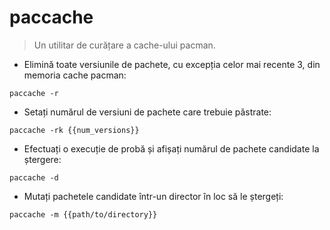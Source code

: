 # paccache

> Un utilitar de curățare a cache-ului pacman.

- Elimină toate versiunile de pachete, cu excepția celor mai recente 3, din memoria cache pacman:

`paccache -r`

- Setați numărul de versiuni de pachete care trebuie păstrate:

`paccache -rk {{num_versions}}`

- Efectuați o execuție de probă și afișați numărul de pachete candidate la ștergere:

`paccache -d`

- Mutați pachetele candidate într-un director în loc să le ștergeți:

`paccache -m {{path/to/directory}}`
